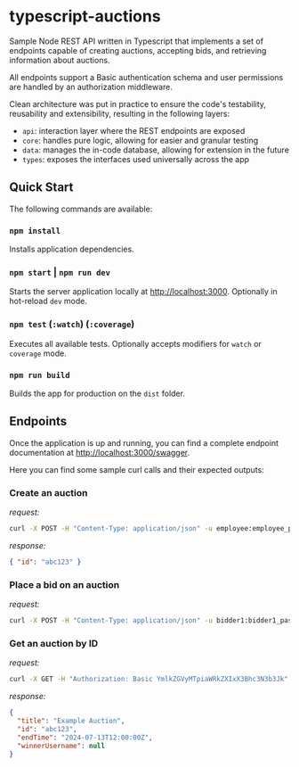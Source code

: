 # typescript-auctions

Sample Node REST API written in Typescript that implements a set of endpoints capable of creating auctions, accepting bids, and retrieving information about auctions.

All endpoints support a Basic authentication schema and user permissions are handled by an authorization middleware.

Clean architecture was put in practice to ensure the code's testability, reusability and extensibility, resulting in the following layers:

- `api`: interaction layer where the REST endpoints are exposed
- `core`: handles pure logic, allowing for easier and granular testing
- `data`: manages the in-code database, allowing for extension in the future
- `types`: exposes the interfaces used universally across the app

## Quick Start

The following commands are available:

### `npm install`

Installs application dependencies.

### `npm start` | `npm run dev`

Starts the server application locally at <http://localhost:3000>. Optionally in hot-reload `dev` mode.

### `npm test` (`:watch`) (`:coverage`)

Executes all available tests. Optionally accepts modifiers for `watch` or `coverage` mode.

### `npm run build`

Builds the app for production on the `dist` folder.

## Endpoints

Once the application is up and running, you can find a complete endpoint documentation at <http://localhost:3000/swagger>.

Here you can find some sample curl calls and their expected outputs:

### Create an auction

_request:_

```bash
curl -X POST -H "Content-Type: application/json" -u employee:employee_password -d '{"title": "Example Auction", "endTime": "2024-07-13T12:00:00Z"}' http://localhost:3000/auctions
```

_response:_

```json
{ "id": "abc123" }
```

### Place a bid on an auction

_request:_

```bash
curl -X POST -H "Content-Type: application/json" -u bidder1:bidder1_password -d '{"value": 50.50}' http://localhost:3000/auctions/abc123/bid
```

### Get an auction by ID

_request:_

```bash
curl -X GET -H "Authorization: Basic YmlkZGVyMTpiaWRkZXIxX3Bhc3N3b3Jk" http://localhost:3000/auctions/abc123
```

_response:_

```json
{
  "title": "Example Auction",
  "id": "abc123",
  "endTime": "2024-07-13T12:00:00Z",
  "winnerUsername": null
}
```
